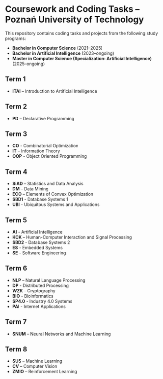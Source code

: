 # Coursework and Coding Tasks – Poznań University of Technology

This repository contains coding tasks and projects from the following study programs:

- **Bachelor in Computer Science** (2021–2025)
- **Bachelor in Artificial Intelligence** (2023–ongoing)
- **Master in Computer Science (Specialization: Artificial Intelligence)** (2025–ongoing)

## Term 1

- **ITAI** – Introduction to Artificial Intelligence

## Term 2

- **PD** – Declarative Programming

## Term 3

- **CO** - Combinatorial Optimization
- **IT** – Information Theory
- **OOP** - Object Oriented Programming

## Term 4

- **SiAD** – Statistics and Data Analysis
- **DM** – Data Mining
- **ECO** – Elements of Convex Optimization
- **SBD1** - Database Systems 1
- **UBI** - Ubiquitous Systems and Applications

## Term 5

- **AI** - Artificial Intelligence
- **KCK** – Human-Computer Interaction and Signal Processing
- **SBD2** - Database Systems 2
- **ES** - Embedded Systems
- **SE** - Software Engineering

## Term 6

- **NLP** – Natural Language Processing
- **DP** - Distributed Processing
- **WZK** - Cryptography
- **BIO** - Bioinformatics
- **SP4.0** - Industry 4.0 Systems
- **PAI** - Internet Applications

## Term 7

- **SNUM** – Neural Networks and Machine Learning

## Term 8

- **SUS** – Machine Learning
- **CV** – Computer Vision
- **ZMIO** – Reinforcement Learning
